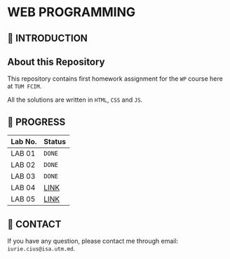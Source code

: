 # WEB PROGRAMMING

## 📑 INTRODUCTION

## About this Repository

This repository contains first homework assignment for the `WP` course here at `TUM FCIM`.

All the solutions are written in `HTML`, `CSS` and `JS`.

## 🎯 PROGRESS

|  Lab No. | Status |
|----------|--------|
| LAB 01   | `DONE` |
| LAB 02   | `DONE` |
| LAB 03   | `DONE` |
| LAB 04   | [LINK](https://github.com/IuraCPersonal/nextjs-quiz-app) |
| LAB 05   | [LINK](https://github.com/IuraCPersonal/newsroom-telegram-api) |

## 📮 CONTACT

If you have any question, please contact me through email: `iurie.cius@isa.utm.md`.
